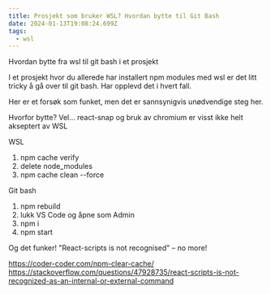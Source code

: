 ```yaml
---
title: Prosjekt som bruker WSL? Hvordan bytte til Git Bash
date: 2024-01-13T19:08:24.699Z
tags:
  - wsl
---
```


Hvordan bytte fra wsl til git bash i et prosjekt

I et prosjekt hvor du allerede har installert npm modules med wsl er det litt tricky å gå over til git bash. Har opplevd det i hvert fall.

Her er et forsøk som funket, men det er sannsynigvis unødvendige steg her.

Hvorfor bytte? Vel... react-snap og bruk av chromium er visst ikke helt akseptert av WSL

WSL
1. npm cache verify
2. delete node_modules
3. npm cache clean --force

Git bash
1. npm rebuild
2. lukk VS Code og åpne som Admin
3. npm i
4. npm start

Og det funker! "React-scripts is not recognised" – no more!

<https://coder-coder.com/npm-clear-cache/>  
<https://stackoverflow.com/questions/47928735/react-scripts-is-not-recognized-as-an-internal-or-external-command>
